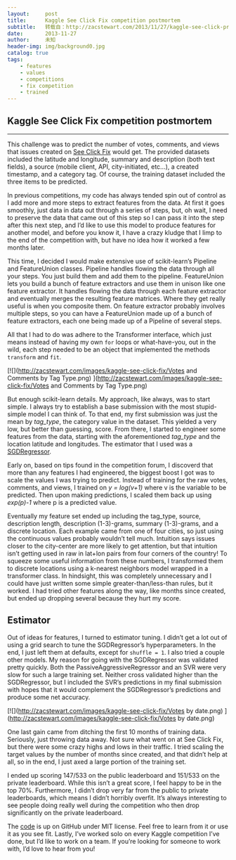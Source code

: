```yaml
---
layout:     post
title:      Kaggle See Click Fix competition postmortem
subtitle:   转载自：http://zacstewart.com/2013/11/27/kaggle-see-click-predict-fix-postmortem.html
date:       2013-11-27
author:     未知
header-img: img/background0.jpg
catalog: true
tags:
    - features
    - values
    - competitions
    - fix competition
    - trained
---
```


## Kaggle See Click Fix competition postmortem

---


This challenge was to predict the number of votes, comments, and views that
issues created on [See Click Fix](http://en.seeclickfix.com/.) would get. The provided datasets included
the latitude and longitude, summary and description (both text fields), a
source (mobile client, API, city-initiated, etc…), a created timestamp, and a
category tag. Of course, the training dataset included the three items to be
predicted.

In previous competitions, my code has always tended spin out of control as I
add more and more steps to extract features from the data. At first it goes
smoothly, just data in data out through a series of steps, but, oh wait, I need
to preserve the data that came out of this step so I can pass it into the step
after this next step, and I’d like to use this model to produce features for
another model, and before you know it, I have a crazy kludge that I limp to the
end of the competition with, but have no idea how it worked a few months later.

This time, I decided I would make extensive use of scikit-learn’s Pipeline and
FeatureUnion classes. Pipeline handles flowing the data through all your steps.
You just build them and add them to the pipeline. FeatureUnion lets you build a
bunch of feature extractors and use them in unison like one feature extractor.
It handles flowing the data through each feature extractor and eventually
merges the resulting feature matrices. Where they get really useful is
when you composite them. On feature extractor probably involves multiple steps,
so you can have a FeatureUnion made up of a bunch of feature extractors, each
one being made up of a Pipeline of several steps.

All that I had to do was adhere to the Transformer interface, which just means
instead of having my own `for` loops or what-have-you, out in the wild, each
step needed to be an object that implemented the methods `transform` and `fit`.

[![](http://zacstewart.com/images/kaggle-see-click-fix/Votes and Comments by Tag Type.png)
](http://zacstewart.com/images/kaggle-see-click-fix/Votes and Comments by Tag Type.png)

But enough scikit-learn details. My approach, like always, was to start simple.
I always try to establish a base submission with the most stupid-simple
model I can think of. To that end, my first submission was just the mean by
*tag_type*, the category value in the dataset. This yielded a very low, but
better than guessing, score. From there, I started to engineer some features
from the data, starting with the aforementioned *tag_type* and the location
latitude and longitudes. The estimator that I used was a [SGDRegressor](http://scikit-learn.org/stable/modules/generated/sklearn.linear_model.SGDRegressor.html).

Early on, based on tips found in the competition forum, I discoverd that more
than any features I had engineered, the biggest boost I got was to scale the
values I was trying to predict. Instead of training for the raw votes, comments,
and views, I trained on *y = log(v+1)* where v is the variable to be predicted.
Then upon making predictions, I scaled them back up using *exp(p)-1* where p is
a predicted value.

Eventually my feature set ended up including the tag_type, source, description
length, description (1-3)-grams, summary (1-3)-grams, and a discrete location.
Each example came from one of four cities, so just using the continuous values
probably wouldn’t tell much. Intuition says issues closer to the city-center
are more likely to get attention, but that intuition isn’t getting used in raw
in lat+lon pairs from four corners of the country! To squeeze some useful
information from these numbers, I transformed them to discrete locations using
a k-nearest neighbors model wrapped in a transformer class. In hindsight, this
was completely unnecessary and I could have just written some simple
greater-than/less-than rules, but it worked. I had tried other features along
the way, like months since created, but ended up dropping several because they
hurt my score.

## Estimator

Out of ideas for features, I turned to estimator tuning. I didn’t get a lot out
of using a grid search to tune the SGDRegressor’s hyperparameters. In the end, I
just left them at defaults, except for `shuffle = 1`. I also tried a couple
other models. My reason for going with the SGDRegressor was validated pretty
quickly. Both the PassiveAggressiveRegressor and an SVR were very slow for such
a large training set. Neither cross validated higher than the SGDRegressor, but
I included the SVR’s predictions in my final submission with hopes that it
would complement the SGDRegressor’s predictions and produce some net accuracy.

[![](http://zacstewart.com/images/kaggle-see-click-fix/Votes by date.png)
](http://zacstewart.com/images/kaggle-see-click-fix/Votes by date.png)

One last gain came from ditching the first 10 months of training data.
Seriously, just throwing data away. Not sure what went on at See Click Fix, but
there were some crazy highs and lows in their traffic. I tried scaling the
target values by the number of months since created, and that didn’t help at
all, so in the end, I just axed a large portion of the training set.

I ended up scoring 147/533 on the public leaderboard and 151/533 on the
private leaderboard. While this isn’t a great score, I feel happy to be in the
top 70%. Furthermore, I didn’t drop very far from the public to private
leaderboards, which means I didn’t horribly overfit. It’s always interesting to
see people doing really well during the competition who then drop significantly
on the private leaderboard.

The [code](https://github.com/zacstewart/kaggle_seeclickfix) is up on GitHub under MIT license. Feel free to learn from it or
use it as you see fit. Lastly, I’ve worked solo on every Kaggle competition
I’ve done, but I’d like to work on a team. If you’re looking for someone to
work with, I’d love to hear from you!
